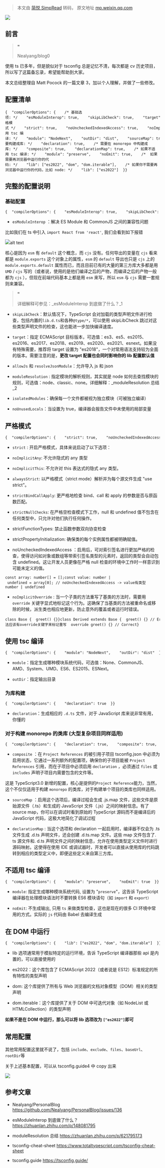 > 本文由 [简悦 SimpRead](http://ksria.com/simpread/) 转码， 原文地址 [mp.weixin.qq.com](https://mp.weixin.qq.com/s/6MEnHHlsaztp-K5l63xmHA)

![](https://mmbiz.qpic.cn/sz_mmbiz_png/udZl15qqib0MPBrTibNF6cgrYHpibiaOSmd8VfkE1mU22owOEJtOwKB31ZyCO3OA2fVpKmQCvjF6lpGNYtUYd1hA3w/640?wx_fmt=png&from=appmsg)

前言
--

> ❝
> 
> Nealyang/blog0

使用 ts 已多年，但是貌似对于 tsconfig 总是记忆不清，每次都是 cv 历史项目，所以写了这篇备忘录，希望能帮助到大家。

本文总结整理自 Matt Pocock 的一篇文章 3，加以个人理解，并做了一些修改。

配置清单
----

```
{  "compilerOptions": {    /* 基础选项: */    "esModuleInterop": true,    "skipLibCheck": true,    "target": "es2022",    "allowJs": true,    "resolveJsonModule": true,    "moduleResolution": "node",    "isolatedModules": true,    "noUnusedLocals": true,    /* 严格模式 */    "strict": true,    "noUncheckedIndexedAccess": true,    "noImplicitOverride": true,    /* 使用 tsc 编译: */    "module": "NodeNext",    "outDir": "dist",    "sourceMap": true,    /* 需要构建成库: */    "declaration": true,    /* 需要在 monorepo 中构建成库: */    "composite": true,    "declarationMap": true,    /* 如果不适用 tsc 编译: */    "module": "preserve",    "noEmit": true,    /*  如果需要再浏览器中运行你的代码: */    "lib": ["es2022", "dom", "dom.iterable"],    /* 如果你不需要再浏览器中运行你的代码，比如 node: */    "lib": ["es2022"]  }}
```

完整的配置说明
-------

### 基础配置

```
{  "compilerOptions": {    "esModuleInterop": true,    "skipLibCheck": true,    "target": "es2022",    "allowJs": true,    "resolveJsonModule": true,    "moduleResolution": "node",    "isolatedModules": true,    "noUnusedLocals": true  }}
```

*   `esModuleInterop` ：解决 ES Module 和 CommonJS 之间的兼容性问题
    

比如我们在 ts 中引入 `import React from 'react'`, 我们会看到如下报错

![](https://mmbiz.qpic.cn/sz_mmbiz_jpg/udZl15qqib0MPBrTibNF6cgrYHpibiaOSmd8yRorAqY4GW14bIibOYePPkvicV0ibktibHnicUcU6Q4RUiaqwGX4tBfHOQ2Q/640?wx_fmt=other&from=appmsg)alt text

核心是因为 `esm` 有 `default` 这个概念，而 `cjs` 没有。任何导出的变量在 `cjs` 看来都是 `module.exports` 这个对象上的属性，`esm` 的 `default` 导出也只是 `cjs` 上的 `module.exports.default` 属性而已，而且目前已有的大量的第三方库大多都是用 `UMD` / `cjs` 写的（或者说，使用的是他们编译之后的产物，而编译之后的产物一般都为 `cjs` ），但现在前端代码基本上都是用 `esm` 来写，所以 `esm` 与 `cjs` 需要一套规则来兼容。

> ❝
> 
> 详细解释可参见：_esModuleInterop 到底做了什么？_1

*   `skipLibCheck`：默认情况下，TypeScript 会对加载的类型声明文件进行检查，包括内置的`lib.d.ts`和各种`@type/*`，可以使用 skipLibCheck 跳过对这些类型声明文件的检查，这也能进一步加快编译速度。
    
*   `target`：指定 ECMAScript 目标版本，可选值：es3、es5、es2015、es2016、es2017、es2018、es2019、es2020、es2021、esnext。如果没有特殊需要，推荐将 target 设置为 "es2018"，一个对常用语法支持较为全面的版本。需要注意的是，**更改 target 配置也会同时影响你的 lib 配置默认值**
    
*   `allowJs` 和 `resolveJsonModule`：允许导入 js 和 json
    
*   `moduleResolution` : 指定模块的解析规则，其实就是 node 如何去查找模块的规则，可选值：node、classic、none。详细解释：_moduleResolution 总结_2
    
*   `isolatedModules`：确保每一个文件都被视为独立模块（可被独立编译）
    
*   `noUnusedLocals`：当设置为 true，编译器会报告文件中未使用的局部变量
    

严格模式
----

```
{  "compilerOptions": {    "strict": true,    "noUncheckedIndexedAccess": true,    "noImplicitOverride": true  }}
```

*   `strict` : 开启严格模式，具体来说启动了以下选项：
    

*   `noImplicitAny`: 不允许隐式的 any 类型
    
*   `noImplicitThis`: 不允许对 this 表达式的隐式 any 类型。
    
*   `alwaysStrict`: 以严格模式（strict mode）解析并为每个源文件生成 "use strict"。
    
*   `strictBindCallApply`: 更严格地检查 bind、call 和 apply 的参数是否与原函数匹配。
    
*   `strictNullChecks`: 在严格空检查模式下工作，null 和 undefined 值不包含在任何类型中，只允许对他们执行任何操作。
    
*   strictFunctionTypes: 禁止函数参数双向协变检查
    
*   strictPropertyInitialization: 确保类的每个实例属性都被明确赋值。
    

*   noUncheckedIndexedAccess ：启用后，可对索引签名进行更加严格的检查，使得访问如对象或数组等带索引签名类型的元素时，返回的类型会自动包含 undefined。这让开发人员更像在严格 null 检查的环境中工作时一样意识到可能未定义的值。
    

```
const array: number[] = [];const value: number | undefined = array[0]; // noUncheckedIndexedAccess -> value有类型number | undefined
```

*   `noImplicitOverride` : 当一个子类的方法重写了基类的方法时，需要用 `override` 关键字显式地标记这个行为。这确保了当基类的方法被重命名或移除的时候，派生类也相应地更新，防止意外的覆盖或者运行时错误。
    

```
class Base {  greet() {}}class Derived extends Base {  greet() {} // Error! 方法应该有override关键字来标记重写  override greet() {} // Correct}
```

使用 tsc 编译
---------

```
{  "compilerOptions": {    "module": "NodeNext",    "outDir": "dist"  }}
```

*   `module`：指定生成哪种模块系统代码，可选值：None、CommonJS、AMD、System、UMD、ES6、ES2015、ESNext。
    
*   `outDir`：指定输出目录
    

### 为库构建

```
{  "compilerOptions": {    "declaration": true  }}
```

*   `declaration`：生成相应的 `.d.ts` 文件，对于 JavaScript 库来说非常有用，你懂的
    

### 对于构建 monorepo 的类库 (大型复杂项目同样适用)

```
{  "compilerOptions": {    "declaration": true,    "composite": true,    "sourceMap": true,    "declarationMap": true  }}
```

*   `composite` ：在 `Project References` 的被引用子项目 tsconfig.json 中必须为启用状态，它通过一系列额外的配置项，确保你的子项目能被 `Project References` 引用，而在子项目中必须启用 `declaration` ，必须通过 `files` 或 `includes` 声明子项目内需要包含的文件等。
    

这是 TypeScript3.0 新增的配置，核心是提供的`Project Reference`能力，当然，这个不仅仅适用于构建 `monorepo` 的类库，对于构建单个项目的类库也同样适用。

*   `sourceMap` ：启用这个选项后，编译过程会生成 .js.map 文件，这些文件是原始源文件（.ts）和生成的 JavaScript 文件（.js）之间的映射信息。有了 source map，你可以在调试时看到原始的 TypeScript 源码而不是编译后的 JavaScript 代码，这极大地简化了调试过程
    
*   `declarationMap` : 当这个选项和 declaration 一起启用时，编译器不仅会为 .ts 文件生成 .d.ts 声明文件，还会创建 .d.ts.map 文件。这些 map 文件包含了. ts 源文件和. d.ts 声明文件之间的映射信息，允许在使用类型定义文件时进行源码映射。这使得在使用 IDE 或调试器时，开发者可以直接从使用库的代码跳转到相应的类型定义中，即便这些定义来自第三方库。
    

不适用 tsc 编译
----------

```
{  "compilerOptions": {    "module": "preserve",    "noEmit": true  }}
```

*   `module`: 指定生成哪种模块系统代码, 设置为 "`preserve`"，这告诉 TypeScript 编译器在处理模块语法时不要转换 ES6 模块语句（如 `import` 和 `export）`
    
*   `noEmit`: 不生成输出, 只用 `ts` 来做类型检查，这也是现在的很多 CI 环境中常用的方式。实际的 `js` 代码由 Babel 去编译生成
    

在 DOM 中运行
---------

```
{  "compilerOptions": {    "lib": ["es2022", "dom", "dom.iterable"]  }}
```

*   lib 选项通常用于模拟特定的运行环境，告诉 TypeScript 编译器那些 api 是内置的，可以直接使用的
    

*   es2022：这个库包含了 ECMAScript 2022（或者说是 ES12）标准规定的所有特性的类型声明
    
*   dom: 这个库提供了所有与 Web 浏览器的文档对象模型（DOM）相关的类型声明
    
*   dom.iterable：这个库提供了关于 DOM 中可迭代对象（如 NodeList 或 HTMLCollection）的类型声明
    

**如果不是在 DOM 中运行，那么可以将 lib 选项改为 `["es2022"]`即可**

常用配置
----

其他常用配置这里就不说了，包括 `include`、`exclude`、`files`、`baseUrl`、`rootDir`等

关于上述基本配置，可以从 tsconfig.guide4 中 copy 出来

![](https://mmbiz.qpic.cn/sz_mmbiz_jpg/udZl15qqib0MPBrTibNF6cgrYHpibiaOSmd8wSD3WPeThW8YyKvAgza98dKH9u6bJE28PqjtI5bAMyw7qr3Gib8Jk1A/640?wx_fmt=other&from=appmsg)

参考文章
----

*   Nealyang/PersonalBlog https://github.com/Nealyang/PersonalBlog/issues/136
    
*   esModuleInterop 到底做了什么？ https://zhuanlan.zhihu.com/p/148081795
    
*   moduleResolution 总结 https://zhuanlan.zhihu.com/p/621795173
    
*   tsconfig-cheat-sheet https://www.totaltypescript.com/tsconfig-cheat-sheet
    
*   tsconfig.guide https://tsconfig.guide/